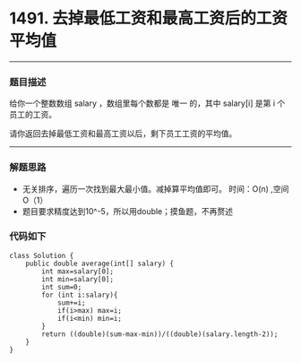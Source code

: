 # 1491. 去掉最低工资和最高工资后的工资平均值
---
### 题目描述

给你一个整数数组 salary ，数组里每个数都是 唯一 的，其中 salary[i] 是第 i 个员工的工资。

请你返回去掉最低工资和最高工资以后，剩下员工工资的平均值。


---
### 解题思路
* 无关排序，遍历一次找到最大最小值。减掉算平均值即可。 时间：O(n) ,空间O（1）
* 题目要求精度达到10^-5，所以用double；摸鱼题，不再赘述

### 代码如下
	class Solution {
    	public double average(int[] salary) {
        	int max=salary[0];
        	int min=salary[0];
        	int sum=0;
        	for (int i:salary){
        	    sum+=i;
        	    if(i>max) max=i;
        	    if(i<min) min=i;
        	}
        	return ((double)(sum-max-min))/((double)(salary.length-2));
    	}
	}